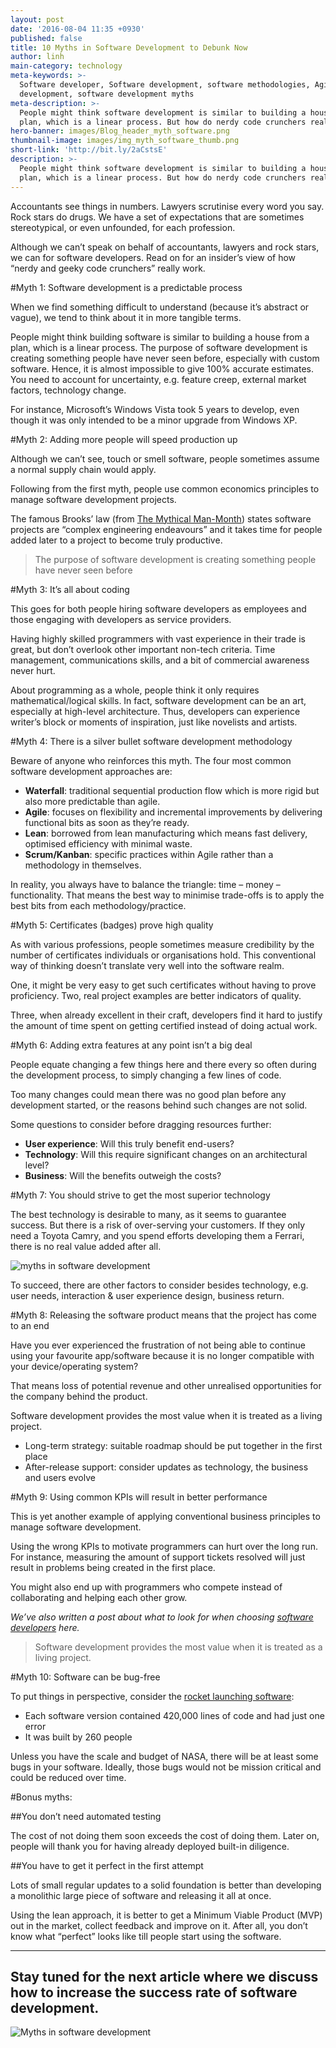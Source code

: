 ```yaml
---
layout: post
date: '2016-08-04 11:35 +0930'
published: false
title: 10 Myths in Software Development to Debunk Now
author: linh
main-category: technology
meta-keywords: >-
  Software developer, Software development, software methodologies, Agile
  development, software development myths
meta-description: >-
  People might think software development is similar to building a house from a
  plan, which is a linear process. But how do nerdy code crunchers really work?
hero-banner: images/Blog_header_myth_software.png
thumbnail-image: images/img_myth_software_thumb.png
short-link: 'http://bit.ly/2aCstsE'
description: >-
  People might think software development is similar to building a house from a
  plan, which is a linear process. But how do nerdy code crunchers really work?
---
```

Accountants see things in numbers. Lawyers scrutinise every word you say. Rock stars do drugs. We have a set of expectations that are sometimes stereotypical, or even unfounded, for each profession.

Although we can’t speak on behalf of accountants, lawyers and rock stars, we can for software developers. Read on for an insider’s view of how “nerdy and geeky code crunchers” really work.

#Myth 1: Software development is a predictable process

When we find something difficult to understand (because it’s abstract or vague), we tend to think about it in more tangible terms. 

People might think building software is similar to building a house from a plan, which is a linear process. The purpose of software development is creating something people have never seen before, especially with custom software. Hence, it is almost impossible to give 100% accurate estimates.
You need to account for uncertainty, e.g. feature creep, external market factors, technology change.

For instance, Microsoft’s Windows Vista took 5 years to develop, even though it was only intended to be a minor upgrade from Windows XP.

#Myth 2: Adding more people will speed production up

Although we can’t see, touch or smell software, people sometimes assume a normal supply chain would apply.

Following from the first myth, people use common economics principles to manage software development projects.

The famous Brooks’ law (from [The Mythical Man-Month](https://archive.org/details/mythicalmanmonth00fred)) states software projects are “complex engineering endeavours” and it takes time for people added later to a project to become truly productive.

> The purpose of software development is creating something people have never seen before

#Myth 3: It’s all about coding

This goes for both people hiring software developers as employees and those engaging with developers as service providers.

Having highly skilled programmers with vast experience in their trade is great, but don’t overlook other important non-tech criteria. Time management, communications skills, and a bit of commercial awareness never hurt.

About programming as a whole, people think it only requires mathematical/logical skills. In fact, software development can be an art, especially at high-level architecture. Thus, developers can experience writer’s block or moments of inspiration, just like novelists and artists.  

#Myth 4: There is a silver bullet software development methodology

Beware of anyone who reinforces this myth. The four most common software development approaches are:

- **Waterfall**: traditional sequential production flow which is more rigid but also more predictable than agile.  
- **Agile**: focuses on flexibility and incremental improvements by delivering functional bits as soon as they’re ready.
- **Lean**: borrowed from lean manufacturing which means fast delivery, optimised efficiency with minimal waste.
- **Scrum/Kanban**: specific practices within Agile rather than a methodology in themselves.

In reality, you always have to balance the triangle: time – money – functionality. That means the best way to minimise trade-offs is to apply the best bits from each methodology/practice.

#Myth 5: Certificates (badges) prove high quality

As with various professions, people sometimes measure credibility by the number of certificates individuals or organisations hold. This conventional way of thinking doesn’t translate very well into the software realm.

One, it might be very easy to get such certificates without having to prove proficiency.
Two, real project examples are better indicators of quality.

Three, when already excellent in their craft, developers find it hard to justify the amount of time spent on getting certified instead of doing actual work.

#Myth 6: Adding extra features at any point isn’t a big deal

People equate changing a few things here and there every so often during the development process, to simply changing a few lines of code.

Too many changes could mean there was no good plan before any development started, or the reasons behind such changes are not solid.  

Some questions to consider before dragging resources further:

- **User experience**: Will this truly benefit end-users?
- **Technology**: Will this require significant changes on an architectural level?
- **Business**: Will the benefits outweigh the costs?

#Myth 7: You should strive to get the most superior technology 

The best technology is desirable to many, as it seems to guarantee success. But there is a risk of over-serving your customers. If they only need a Toyota Camry, and you spend efforts developing them a Ferrari, there is no real value added after all. 

![myths in software development ]({{site.baseurl}}/images/img_myth_software1.jpg)

To succeed, there are other factors to consider besides technology, e.g. user needs, interaction & user experience design, business return.
 
#Myth 8: Releasing the software product means that the project has come to an end

Have you ever experienced the frustration of not being able to continue using your favourite app/software because it is no longer compatible with your device/operating system? 

That means loss of potential revenue and other unrealised opportunities for the company behind the product. 

Software development provides the most value when it is treated as a living project.

- Long-term strategy: suitable roadmap should be put together in the first place
- After-release support:  consider updates as technology, the business and users evolve

#Myth 9: Using common KPIs will result in better performance  

This is yet another example of applying conventional business principles to manage software development. 

Using the wrong KPIs to motivate programmers can hurt over the long run. For instance, measuring the amount of support tickets resolved will just result in problems being created in the first place.

You might also end up with programmers who compete instead of collaborating and helping each other grow.

_We’ve also written a post about what to look for when choosing [software developers](http://blog.enabled.com.au/hiring-devs-dos-donts/) here._

> Software development provides the most value when it is treated as a living project.

#Myth 10: Software can be bug-free

To put things in perspective, consider the [rocket launching software](http://www.fastcompany.com/28121/they-write-right-stuff):

- Each software version contained 420,000 lines of code and had just one error
- It was built by 260 people

Unless you have the scale and budget of NASA, there will be at least some bugs in your software. Ideally, those bugs would not be mission critical and could be reduced over time.

#Bonus myths:

##You don’t need automated testing

The cost of not doing them soon exceeds the cost of doing them. Later on, people will thank you for having already deployed built-in diligence. 

##You have to get it perfect in the first attempt

Lots of small regular updates to a solid foundation is better than developing a monolithic large piece of software and releasing it all at once.

Using the lean approach, it is better to get a Minimum Viable Product (MVP) out in the market, collect feedback and improve on it. After all, you don’t know what “perfect” looks like till people start using the software. 

_______________
## Stay tuned for the next article where we discuss how to increase the success rate of software development.

![Myths in software development]({{site.baseurl}}/images/img_myth_software.png)
